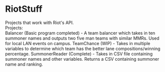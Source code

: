 # RiotStuff
Projects that work with Riot's API. <br />
Projects: <br />
    Balancer (Basic program completed) - A team balancer which takes in ten summoner names and outputs two
            five man teams with similar MMRs. Used for local LAN events on campus.
    TeamChance (WIP) - Takes in multiple variables to determine which team has the 
            better lane compositions/winning percentage. 
    SummonerReader (Complete) - Takes in CSV file containing summoner names and other variables. 
            Returns a CSV containing summoner name and ranking.

